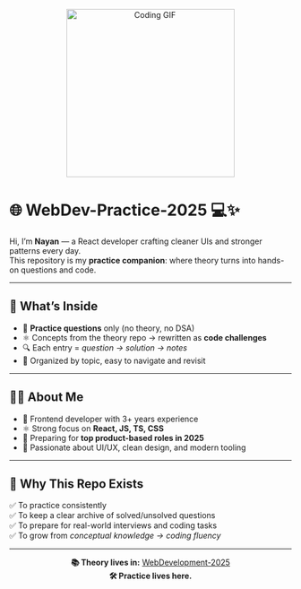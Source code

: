 <p align="center">
  <img src="https://media.giphy.com/media/du3J3cXyzhj75IOgvA/giphy.gif" width="300" alt="Coding GIF">
</p>

# 🌐 WebDev-Practice-2025 💻✨  

Hi, I’m **Nayan** — a React developer crafting cleaner UIs and stronger patterns every day.  
This repository is my **practice companion**: where theory turns into hands-on questions and code.  

---

## 📌 What’s Inside  

- 📝 **Practice questions** only (no theory, no DSA)  
- ⚛️ Concepts from the theory repo → rewritten as **code challenges**  
- 🔍 Each entry = *question → solution → notes*  
- 📂 Organized by topic, easy to navigate and revisit  

---

## 👨‍💻 About Me  

- 🌟 Frontend developer with 3+ years experience  
- ⚛️ Strong focus on **React, JS, TS, CSS**  
- 🚀 Preparing for **top product-based roles in 2025**  
- 🎨 Passionate about UI/UX, clean design, and modern tooling  

---

## 🎯 Why This Repo Exists  

✅ To practice consistently  
✅ To keep a clear archive of solved/unsolved questions  
✅ To prepare for real-world interviews and coding tasks  
✅ To grow from *conceptual knowledge → coding fluency*  

---

<p align="center">
  <b>📚 Theory lives in:</b> <a href="#">WebDevelopment-2025</a><br>
  <b>🛠 Practice lives here.</b>
</p>
